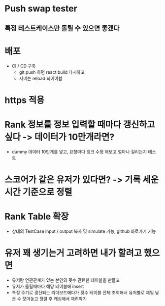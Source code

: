 # Push swap tester

## 특정 테스트케이스만 돌릴 수 있으면 좋겠다

# 배포
-   CI / CD 구축
    -   git push 하면 react build 다시하고
    -   서버는 reload 되어야함

# https 적용

# Rank 정보를 정보 입력할 때마다 갱신하고 싶다 -> 데이터가 10만개라면?
-   dummy 데이터 10만개를 넣고, 요청마다 랭크 수정 해보고 얼마나 걸리는지 테스트

# 스코어가 같은 유저가 있다면? -> 기록 세운 시간 기준으로 정렬

# Rank Table 확장
- 상대의 TestCase input / output 복사 및 simulate 기능, github 바로가기 기능

# 유저 꽤 생기는거 고려하면 내가 할려고 했으면
-   유저랑 연관관계가 있는 본인의 횟수 관련한 테이블을 만들고
-   유저가 돌릴때마다 해당 테이블에 insert
-   특정 주기로 갱신되는 리더보드에다가 횟수 테이블 전체 조회해서 유저별로 제일 낮은 수 모아놓고 정렬 후 캐싱해서 때려박기
